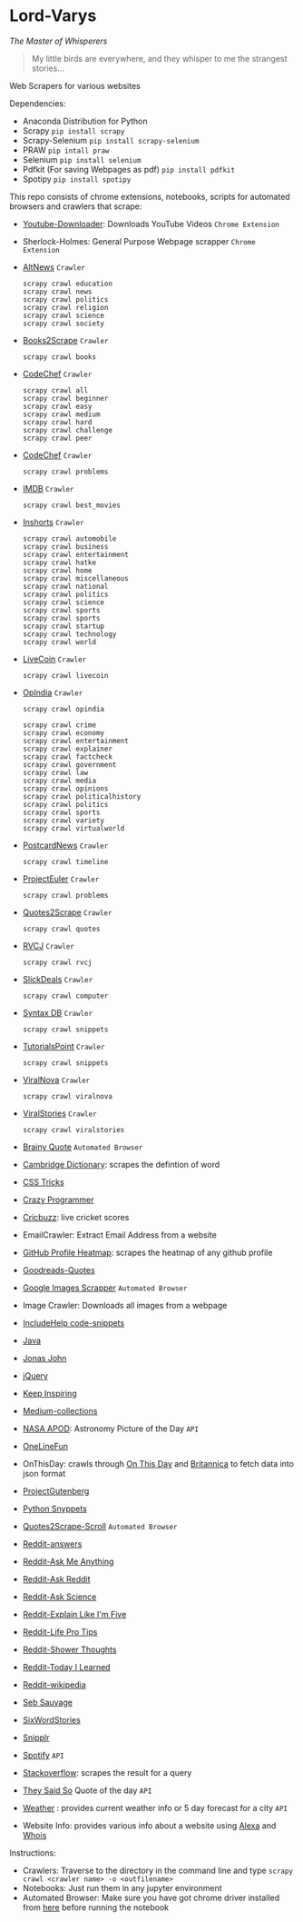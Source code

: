 # Lord-Varys

_The Master of Whisperers_

> My little birds are everywhere, and they whisper to me the strangest stories...

Web Scrapers for various websites

Dependencies:
* Anaconda Distribution for Python
* Scrapy
```pip install scrapy```
* Scrapy-Selenium
```pip install scrapy-selenium```
* PRAW
```pip intall praw```
* Selenium
```pip install selenium```
* Pdfkit (For saving Webpages as pdf)
```pip install pdfkit```
* Spotipy
```pip install spotipy```

This repo consists of chrome extensions,  notebooks, scripts for automated browsers and crawlers that scrape:
* [Youtube-Downloader](https://www.youtube.com): Downloads YouTube Videos ```Chrome Extension```
* Sherlock-Holmes: General Purpose Webpage scrapper ```Chrome Extension```
* [AltNews](https://www.altnews.in) ```Crawler```
  
      scrapy crawl education
      scrapy crawl news
      scrapy crawl politics
      scrapy crawl religion
      scrapy crawl science
      scrapy crawl society


* [Books2Scrape](https://books.toscrape.com) ```Crawler```
 
      scrapy crawl books
      
* [CodeChef](https://www.codechef.com/) ```Crawler```
      
      scrapy crawl all
      scrapy crawl beginner
      scrapy crawl easy
      scrapy crawl medium
      scrapy crawl hard
      scrapy crawl challenge
      scrapy crawl peer

* [CodeChef](https://codeforces.com/) ```Crawler```
      
      scrapy crawl problems


* [IMDB](https://www.imdb.com/chart/top) ```Crawler```

      scrapy crawl best_movies

* [Inshorts](https://inshorts.com/en/read) ```Crawler```

      scrapy crawl automobile
      scrapy crawl business
      scrapy crawl entertainment
      scrapy crawl hatke
      scrapy crawl home
      scrapy crawl miscellaneous
      scrapy crawl national
      scrapy crawl politics
      scrapy crawl science
      scrapy crawl sports
      scrapy crawl sports
      scrapy crawl startup
      scrapy crawl technology
      scrapy crawl world

* [LiveCoin](https://www.livecoin.net/en) ```Crawler```

      scrapy crawl livecoin

* [OpIndia](https://www.opindia.com/) ```Crawler```
      
      scrapy crawl opindia

      scrapy crawl crime
      scrapy crawl economy
      scrapy crawl entertainment
      scrapy crawl explainer
      scrapy crawl factcheck
      scrapy crawl government
      scrapy crawl law
      scrapy crawl media
      scrapy crawl opinions
      scrapy crawl politicalhistory
      scrapy crawl politics
      scrapy crawl sports
      scrapy crawl variety
      scrapy crawl virtualworld

* [PostcardNews](https://postcard.news/timeline) ```Crawler```
      
      scrapy crawl timeline

* [ProjectEuler](https://projecteuler.net/archives) ```Crawler```
      
      scrapy crawl problems

* [Quotes2Scrape](https://quotes.toscrape.com) ```Crawler```

      scrapy crawl quotes

* [RVCJ](http://rvcj.com/) ```Crawler```

      scrapy crawl rvcj

* [SlickDeals](https://slickdeals.net/deal-categories/) ```Crawler```

      scrapy crawl computer


* [Syntax DB](https://syntaxdb.com/reference) ```Crawler```

      scrapy crawl snippets

* [TutorialsPoint](https://www.tutorialspoint.com/programming_examples/) ```Crawler```

      scrapy crawl snippets

* [ViralNova](https://viralnova.com/) ```Crawler```

      scrapy crawl viralnova

* [ViralStories](http://viralstories.in/) ```Crawler```

      scrapy crawl viralstories

* [Brainy Quote](https://www.brainyquote.com) ```Automated Browser```
* [Cambridge Dictionary](https://dictionary.cambridge.org/dictionary/): scrapes the defintion of word
* [CSS Tricks](https://css-tricks.com/snippets/)
* [Crazy Programmer](https://www.thecrazyprogrammer.com)
* [Cricbuzz](https://www.cricbuzz.com): live cricket scores
* EmailCrawler: Extract Email Address from a website
* [GitHub Profile Heatmap](https://github.com/Ritvik19/): scrapes the heatmap of any github profile
* [Goodreads-Quotes](https://www.goodreads.com/quotes)
* [Google Images Scrapper](https://www.google.com/imghp?hl=en) ```Automated Browser```
* Image Crawler: Downloads all images from a webpage
* [IncludeHelp code-snippets](https://www.includehelp.com/code-snippets/)
* [Java](https://jaxenter.com/15-useful-code-snippets-java-developers-131796.html)
* [Jonas John](http://www.jonasjohn.de/snippets/all.htm)
* [jQuery](https://www.thecrazyprogrammer.com/2015/01/useful-jquery-code-snippets.html)
* [Keep Inspiring](https://www.keepinspiring.me/category/quotes/)
* [Medium-collections](https://medium.com/collections)
* [NASA APOD](https://api.nasa.gov/): Astronomy Picture of the Day ```API```
* [OneLineFun](https://onelinefun.com)
* OnThisDay: crawls through [On This Day](https://www.onthisday.com/) and [Britannica](https://www.britannica.com/on-this-day) to fetch data into json format
* [ProjectGutenberg](https://www.gutenberg.org/)
* [Python Snyppets](https://snippets.readthedocs.io/en/latest/)
* [Quotes2Scrape-Scroll](http://quotes.toscrape.com/scroll) ```Automated Browser```
* [Reddit-answers](https://www.reddit.com/r/answers/)
* [Reddit-Ask Me Anything](https://www.reddit.com/r/AMA/)
* [Reddit-Ask Reddit](https://www.reddit.com/r/AskReddit/)
* [Reddit-Ask Science](https://www.reddit.com/r/askscience/)
* [Reddit-Explain Like I'm Five](https://www.reddit.com/r/explainlikeimfive/)
* [Reddit-Life Pro Tips](https://www.reddit.com/r/LifeProTips/)
* [Reddit-Shower Thoughts](https://www.reddit.com/r/Showerthoughts/)
* [Reddit-Today I Learned](https://www.reddit.com/r/todayilearned/)
* [Reddit-wikipedia](https://www.reddit.com/r/wikipedia/)
* [Seb Sauvage](https://sebsauvage.net/python/snyppets/)
* [SixWordStories](https://http://www.sixwordstories.net/)
* [Snipplr](https://snipplr.com/popular/language)
* [Spotify](https://www.spotify.com/in/) ```API```
* [Stackoverflow](https://stackoverflow.com): scrapes the result for a query
* [They Said So](https://theysaidso.com/api/) Quote of the day ```API```
* [Weather](https://openweathermap.org/) : provides current weather info or 5 day forecast for a city ```API```
* Website Info: provides various info about a website using [Alexa](https://www.alexa.com/siteinfo/) and [Whois](https://www.whois.com/)

Instructions:
* Crawlers:
      Traverse to the directory in the command line and type
```scrapy crawl <crawler name> -o <outfilename>```
* Notebooks:
      Just run them in any jupyter environment
* Automated Browser:
    Make sure you have got chrome driver installed from [here](https://sites.google.com/a/chromium.org/chromedriver/downloads) before running the notebook
